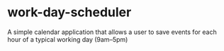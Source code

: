 # work-day-scheduler
A simple calendar application that allows a user to save events for each hour of a typical working day (9am–5pm)
